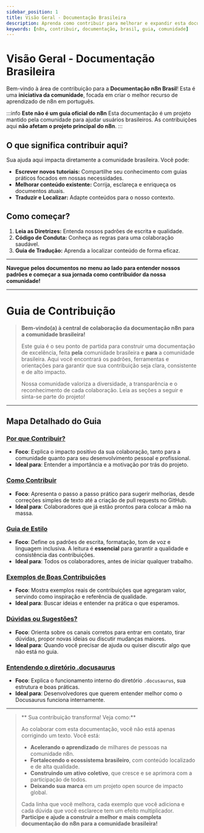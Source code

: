 ```yaml
---
sidebar_position: 1
title: Visão Geral - Documentação Brasileira
description: Aprenda como contribuir para melhorar e expandir esta documentação da comunidade n8n para o Brasil.
keywords: [n8n, contribuir, documentação, brasil, guia, comunidade]
---
```


# Visão Geral - Documentação Brasileira

Bem-vindo à área de contribuição para a **Documentação n8n Brasil**! Esta é uma **iniciativa da comunidade**, focada em criar o melhor recurso de aprendizado de n8n em português.

:::info **Este não é um guia oficial do n8n**
Esta documentação é um projeto mantido pela comunidade para ajudar usuários brasileiros. As contribuições aqui **não afetam o projeto principal do n8n**.
:::

## O que significa contribuir aqui?

Sua ajuda aqui impacta diretamente a comunidade brasileira. Você pode:

- **Escrever novos tutoriais:** Compartilhe seu conhecimento com guias práticos focados em nossas necessidades.
- **Melhorar conteúdo existente:** Corrija, esclareça e enriqueça os documentos atuais.
- **Traduzir e Localizar:** Adapte conteúdos para o nosso contexto.

## Como começar?

1. **Leia as Diretrizes:** Entenda nossos padrões de escrita e qualidade.
2. **Código de Conduta:** Conheça as regras para uma colaboração saudável.
3. **Guia de Tradução:** Aprenda a localizar conteúdo de forma eficaz.

---

**Navegue pelos documentos no menu ao lado para entender nossos padrões e começar a sua jornada como contribuidor da nossa comunidade!**

---

# Guia de Contribuição

> **Bem-vindo(a) à central de colaboração da documentação n8n para a comunidade brasileira!** 
>
> Este guia é o seu ponto de partida para construir uma documentação de excelência, feita **pela** comunidade brasileira e **para** a comunidade brasileira. Aqui você encontrará os padrões, ferramentas e orientações para garantir que sua contribuição seja clara, consistente e de alto impacto.
>
> Nossa comunidade valoriza a diversidade, a transparência e o reconhecimento de cada colaboração. Leia as seções a seguir e sinta-se parte do projeto!

---

## Mapa Detalhado do Guia

### [Por que Contribuir?](./por-que-contribuir)
- **Foco**: Explica o impacto positivo da sua colaboração, tanto para a comunidade quanto para seu desenvolvimento pessoal e profissional.
- **Ideal para**: Entender a importância e a motivação por trás do projeto.

### [Como Contribuir](./como-contribuir)
- **Foco**: Apresenta o passo a passo prático para sugerir melhorias, desde correções simples de texto até a criação de pull requests no GitHub.
- **Ideal para**: Colaboradores que já estão prontos para colocar a mão na massa.

### [Guia de Estilo](./guia-de-estilo)
- **Foco**: Define os padrões de escrita, formatação, tom de voz e linguagem inclusiva. A leitura é **essencial** para garantir a qualidade e consistência das contribuições.
- **Ideal para**: Todos os colaboradores, antes de iniciar qualquer trabalho.

### [Exemplos de Boas Contribuições](./exemplos-de-boas-contribuicoes)
- **Foco**: Mostra exemplos reais de contribuições que agregaram valor, servindo como inspiração e referência de qualidade.
- **Ideal para**: Buscar ideias e entender na prática o que esperamos.

### [Dúvidas ou Sugestões?](./duvidas-ou-sugestoes)
- **Foco**: Orienta sobre os canais corretos para entrar em contato, tirar dúvidas, propor novas ideias ou discutir mudanças maiores.
- **Ideal para**: Quando você precisar de ajuda ou quiser discutir algo que não está no guia.

### [Entendendo o diretório .docusaurus](./docusaurus-folder)
- **Foco**: Explica o funcionamento interno do diretório `.docusaurus`, sua estrutura e boas práticas.
- **Ideal para**: Desenvolvedores que querem entender melhor como o Docusaurus funciona internamente.

---

> ** Sua contribuição transforma! Veja como:**
>
> Ao colaborar com esta documentação, você não está apenas corrigindo um texto. Você está:
> - **Acelerando o aprendizado** de milhares de pessoas na comunidade n8n.
> - **Fortalecendo o ecossistema brasileiro**, com conteúdo localizado e de alta qualidade.
> - **Construindo um ativo coletivo**, que cresce e se aprimora com a participação de todos.
> - **Deixando sua marca** em um projeto open source de impacto global.
>
> Cada linha que você melhora, cada exemplo que você adiciona e cada dúvida que você esclarece tem um efeito multiplicador. **Participe e ajude a construir a melhor e mais completa documentação do n8n para a comunidade brasileira!** 